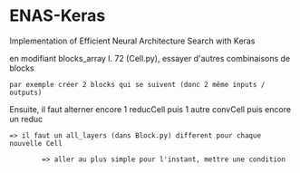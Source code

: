 # ENAS-Keras
Implementation of Efficient Neural Architecture Search with Keras

en modifiant blocks_array l. 72 (Cell.py), essayer d'autres combinaisons de blocks

	par exemple créer 2 blocks qui se suivent (donc 2 même inputs / outputs)


Ensuite, il faut alterner encore 1 reducCell puis 1 autre convCell puis encore un reduc

	=> il faut un all_layers (dans Block.py) different pour chaque nouvelle Cell

			=> aller au plus simple pour l'instant, mettre une condition